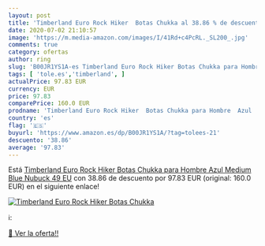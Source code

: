```yaml
---
layout: post
title: 'Timberland Euro Rock Hiker  Botas Chukka al 38.86 % de descuento'
date: 2020-07-02 21:10:57
image: 'https://m.media-amazon.com/images/I/41Rd+c4PcRL._SL200_.jpg'
comments: true
category: ofertas
author: ring
slug: 'B00JR1YS1A-es Timberland Euro Rock Hiker Botas Chukka para Hombre Azul...'
tags: [ 'tole.es','timberland', ]
actualPrice: 97.83 EUR
currency: EUR
price: 97.83
comparePrice: 160.0 EUR
prodname: 'Timberland Euro Rock Hiker  Botas Chukka para Hombre  Azul  Medium Blue Nubuck   49 EU'
country: 'es'
flag: '🇪🇸'
buyurl: 'https://www.amazon.es/dp/B00JR1YS1A/?tag=tolees-21'
descuento: '38.86'
average: '97.83'
---
```


Está [Timberland Euro Rock Hiker  Botas Chukka para Hombre  Azul  Medium Blue Nubuck   49 EU](https://www.amazon.es/dp/B00JR1YS1A/?tag=tolees-21) con 38.86 de descuento por 97.83 EUR (original: 160.0 EUR) en el siguiente enlace!

[![Timberland Euro Rock Hiker  Botas Chukka](https://m.media-amazon.com/images/I/41Rd+c4PcRL._SL200_.jpg)](https://www.amazon.es/dp/B00JR1YS1A/?tag=tolees-21)

ℹ️:


[🛒 Ver la oferta!!](https://www.amazon.es/dp/B00JR1YS1A/?tag=tolees-21)
